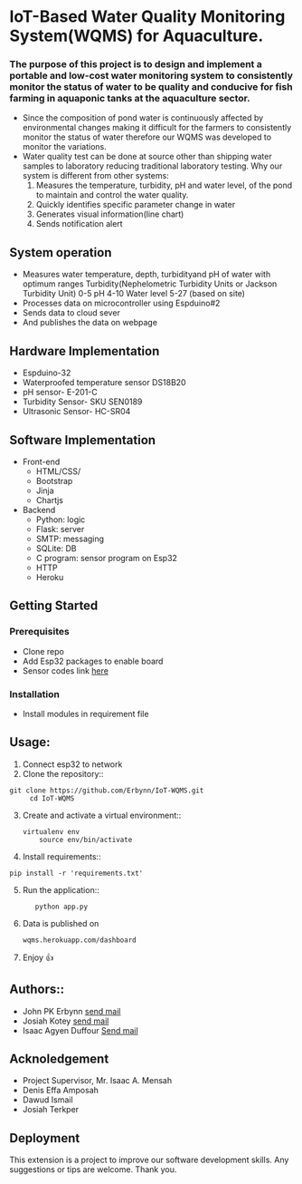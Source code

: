 # IoT-Based Water Quality Monitoring System(WQMS) for Aquaculture.



### The purpose of this project is to design and implement a portable and low-cost water monitoring system to consistently monitor the status of water to be quality and conducive for fish farming in aquaponic tanks at the aquaculture sector.

- Since the composition of pond water is continuously affected by environmental changes making it difficult for the farmers to consistently monitor the status of water therefore our WQMS was developed to monitor the variations.
- Water quality test can be done at source other than shipping water samples to laboratory reducing traditional laboratory testing.
Why our system is different from other systems:
    1. Measures the temperature, turbidity, pH and water level, of the pond to maintain and control the water quality.
    2. Quickly identifies specific parameter change in water
    3. Generates visual information(line chart)
    4. Sends notification alert

## System operation
- Measures water temperature, depth, turbidityand pH of water with optimum ranges
            Turbidity(Nephelometric Turbidity Units or Jackson Turbidity Unit) 0-5
            pH  4-10
            Water level 5-27 (based on site)
- Processes data on microcontroller using Espduino#2 
- Sends data to cloud sever 
- And publishes the data on webpage 

## Hardware Implementation
- Espduino-32
- Waterproofed temperature sensor DS18B20
- pH sensor- E-201-C
- Turbidity Sensor- SKU SEN0189
- Ultrasonic Sensor- HC-SR04

## Software Implementation
- Front-end
    - HTML/CSS/ 
    - Bootstrap
    - Jinja
    - Chartjs
- Backend
    - Python: logic
    - Flask: server
    - SMTP: messaging 
    - SQLite: DB
    - C program: sensor program on Esp32
    - HTTP
    - Heroku
   
   
 ## Getting Started
 ### Prerequisites
 - Clone repo
 - Add Esp32 packages to enable board  
 - Sensor codes link 
        [here](github.com/joewzy/WaterQualityMS)
 
 ### Installation
 - Install modules in requirement file 


## Usage:
 1. Connect esp32 to network
 2. Clone the repository::
   ```
   git clone https://github.com/Erbynn/IoT-WQMS.git
        cd IoT-WQMS
   ```
 3. Create and activate a virtual environment::
    ```
    virtualenv env
        source env/bin/activate
    ```
  4. Install requirements::
   
    pip install -r 'requirements.txt'
        
  5. Run the application::
     ```
        python app.py
     ```
        
  6. Data is published on
        ```
        wqms.herokuapp.com/dashboard
        ```
  6. Enjoy :+1:
  
  
## Authors::
   - John PK Erbynn [send mail](john.erbynn@gmail.com)
   - Josiah Kotey [send mail](josiahkotey13@gmail.com)
   - Isaac Agyen Duffour [Send mail](izagyen96@gmail.com)
   
## Acknoledgement
   - Project Supervisor, Mr. Isaac A. Mensah
   - Denis Effa Amposah
   - Dawud Ismail
   - Josiah Terkper
  
 ## Deployment 
This extension is a project to improve our software development skills. Any suggestions or tips are welcome.
Thank you.


   



